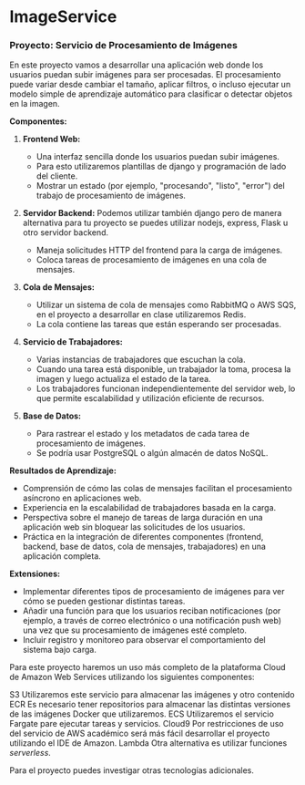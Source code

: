 # ImageService

### Proyecto: Servicio de Procesamiento de Imágenes

En este proyecto vamos a desarrollar una aplicación web donde los usuarios
puedan subir imágenes para ser procesadas. El procesamiento puede variar desde
cambiar el tamaño, aplicar filtros, o incluso ejecutar un modelo simple de
aprendizaje automático para clasificar o detectar objetos en la imagen.

**Componentes:**
1. **Frontend Web:**
   - Una interfaz sencilla donde los usuarios puedan subir imágenes.
   - Para esto utilizaremos plantillas de django y programación de lado del cliente.
   - Mostrar un estado (por ejemplo, "procesando", "listo", "error") del trabajo de procesamiento de imágenes.

2. **Servidor Backend:**
Podemos utilizar también django pero de manera alternativa para tu proyecto se puedes utilizar nodejs, express,  Flask u otro servidor backend.
   - Maneja solicitudes HTTP del frontend para la carga de imágenes.
   - Coloca tareas de procesamiento de imágenes en una cola de mensajes.

3. **Cola de Mensajes:**
   - Utilizar un sistema de cola de mensajes como RabbitMQ o AWS SQS, en el proyecto a desarrollar en clase utilizaremos Redis.
   - La cola contiene las tareas que están esperando ser procesadas.
   

4. **Servicio de Trabajadores:**
   - Varias instancias de trabajadores que escuchan la cola.
   - Cuando una tarea está disponible, un trabajador la toma, procesa la imagen y luego actualiza el estado de la tarea.
   - Los trabajadores funcionan independientemente del servidor web, lo que permite escalabilidad y utilización eficiente de recursos.

5. **Base de Datos:**
   - Para rastrear el estado y los metadatos de cada tarea de procesamiento de imágenes.
   - Se podría usar PostgreSQL o algún almacén de datos NoSQL.

**Resultados de Aprendizaje:**
- Comprensión de cómo las colas de mensajes facilitan el procesamiento asíncrono en aplicaciones web.
- Experiencia en la escalabilidad de trabajadores basada en la carga.
- Perspectiva sobre el manejo de tareas de larga duración en una aplicación web sin bloquear las solicitudes de los usuarios.
- Práctica en la integración de diferentes componentes (frontend, backend, base de datos, cola de mensajes, trabajadores) en una aplicación completa.

**Extensiones:**
- Implementar diferentes tipos de procesamiento de imágenes para ver cómo se pueden gestionar distintas tareas.
- Añadir una función para que los usuarios reciban notificaciones (por ejemplo, a través de correo electrónico o una notificación push web) una vez que su procesamiento de imágenes esté completo.
- Incluir registro y monitoreo para observar el comportamiento del sistema bajo carga.

Para este proyecto haremos un uso más completo de la plataforma Cloud de Amazon Web Services utilizando los siguientes componentes:

S3 Utilizaremos este servicio para almacenar las imágenes y otro contenido
ECR Es necesario tener repositorios para almacenar las distintas versiones de las imágenes Docker que utilizaremos.
ECS Utilizaremos el servicio Fargate pare ejecutar tareas y servicios.
Cloud9 Por restricciones de uso del servicio de AWS académico será más fácil desarrollar el proyecto utilizando el IDE de Amazon.
Lambda Otra alternativa es utilizar funciones *serverless*.

Para el proyecto puedes investigar otras tecnologías adicionales.

